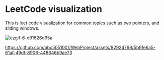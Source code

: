 # LeetCode visualization

This is leet code visualization for common topics such as two pointers, and sliding windows.

![ezgif-6-c91626d95a](https://github.com/abc5051001/WebProject/assets/82924798/5c7d4a91-cb3c-49f1-b5c2-56a180ff8860)


https://github.com/abc5051001/WebProject/assets/82924798/5b9fe6a5-61af-49df-8906-448646b9ae73

